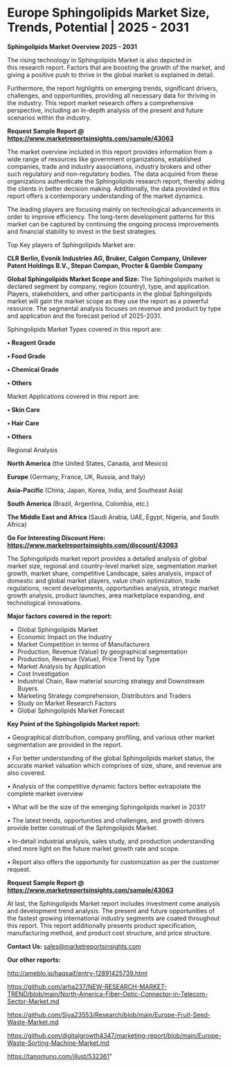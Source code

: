 # Europe Sphingolipids Market Size, Trends, Potential | 2025 - 2031

<Strong> Sphingolipids Market Overview 2025 - 2031</strong>

The rising technology in Sphingolipids Market is also depicted in this research report. Factors that are boosting the growth of the market, and giving a positive push to thrive in the global market is explained in detail.

Furthermore, the report highlights on emerging trends, significant drivers, challenges, and opportunities, providing all necessary data for thriving in the industry. This report market research offers a comprehensive perspective, including an in-depth analysis of the present and future scenarios within the industry.

<strong>Request Sample Report @ <a href=https://www.marketreportsinsights.com/sample/43063>https://www.marketreportsinsights.com/sample/43063</a></strong>

The market overview included in this report provides information from a wide range of resources like government organizations, established companies, trade and industry associations, industry brokers and other such regulatory and non-regulatory bodies. The data acquired from these organizations authenticate the Sphingolipids research report, thereby aiding the clients in better decision making. Additionally, the data provided in this report offers a contemporary understanding of the market dynamics.

The leading players are focusing mainly on technological advancements in order to improve efficiency. The long-term development patterns for this market can be captured by continuing the ongoing process improvements and financial stability to invest in the best strategies.

Top Key players of Sphingolipids Market are:

<strong>CLR Berlin, Evonik Industries AG, Bruker, Calgon Company, Unilever Patent Holdings B.V., Stepan Compan, Procter & Gamble Company</strong>

<strong><b>Global Sphingolipids Market Scope and Size:</b></strong>
The Sphingolipids market is declared segment by company, region (country), type, and application. Players, stakeholders, and other participants in the global Sphingolipids market will gain the market scope as they use the report as a powerful resource. The segmental analysis focuses on revenue and product by type and application and the forecast period of 2025-2031.

Sphingolipids Market Types covered in this report are:

<strong>•  Reagent Grade

•  Food Grade

•  Chemical Grade

•  Others</strong>

Market Applications covered in this report are:

<strong>•  Skin Care

•  Hair Care

•  Others</strong> 

Regional Analysis

<strong>North America</strong> (the United States, Canada, and Mexico)

<strong>Europe</strong> (Germany, France, UK, Russia, and Italy)

<strong>Asia-Pacific</strong> (China, Japan, Korea, India, and Southeast Asia)

<strong>South America</strong> (Brazil, Argentina, Colombia, etc.)

<strong>The Middle East and Africa</strong> (Saudi Arabia, UAE, Egypt, Nigeria, and South Africa)

<strong>Go For Interesting Discount Here: <a href=https://www.marketreportsinsights.com/discount/43063>https://www.marketreportsinsights.com/discount/43063</a></strong>

The Sphingolipids market report provides a detailed analysis of global market size, regional and country-level market size, segmentation market growth, market share, competitive Landscape, sales analysis, impact of domestic and global market players, value chain optimization, trade regulations, recent developments, opportunities analysis, strategic market growth analysis, product launches, area marketplace expanding, and technological innovations.

<strong><b>Major factors covered in the report:</b></strong>
<ul>
  <li>Global Sphingolipids Market </li>
  <li>Economic Impact on the Industry</li>
  <li>Market Competition in terms of Manufacturers</li>
  <li>Production, Revenue (Value) by geographical segmentation</li>
  <li>Production, Revenue (Value), Price Trend by Type</li>
  <li>Market Analysis by Application</li>
  <li>Cost Investigation</li>
  <li>Industrial Chain, Raw material sourcing strategy and Downstream Buyers</li>
  <li>Marketing Strategy comprehension, Distributors and Traders</li>
  <li>Study on Market Research Factors</li>
  <li>Global Sphingolipids Market Forecast</li>
</ul>

<strong><b>Key Point of the Sphingolipids Market report:</b></strong>

• Geographical distribution, company profiling, and various other market segmentation are provided in the report.

• For better understanding of the global Sphingolipids market status, the accurate market valuation which comprises of size, share, and revenue are also covered.

• Analysis of the competitive dynamic factors better extrapolate the complete market overview

• What will be the size of the emerging Sphingolipids market in 2031?

• The latest trends, opportunities and challenges, and growth drivers provide better construal of the Sphingolipids Market.

• In-detail industrial analysis, sales study, and production understanding shed more light on the future market growth rate and scope.

• Report also offers the opportunity for customization as per the customer request.

<strong>Request Sample Report @ <a href=https://www.marketreportsinsights.com/sample/43063>https://www.marketreportsinsights.com/sample/43063</a></strong>

At last, the Sphingolipids Market report includes investment come analysis and development trend analysis. The present and future opportunities of the fastest growing international industry segments are coated throughout this report. This report additionally presents product specification, manufacturing method, and product cost structure, and price structure.

<strong>Contact Us:</strong>
sales@marketreportsinsights.com

<strong>Our other reports:</strong>

<a href=http://ameblo.jp/haqsaif/entry-12891425739.html>http://ameblo.jp/haqsaif/entry-12891425739.html</a>

<a href=https://github.com/arha237/NEW-RESEARCH-MARKET-TREND/blob/main/North-America-Fiber-Optic-Connector-in-Telecom-Sector-Market.md>https://github.com/arha237/NEW-RESEARCH-MARKET-TREND/blob/main/North-America-Fiber-Optic-Connector-in-Telecom-Sector-Market.md</a>

<a href=https://github.com/Siya23553/Research/blob/main/Europe-Fruit-Seed-Waste-Market.md>https://github.com/Siya23553/Research/blob/main/Europe-Fruit-Seed-Waste-Market.md</a>

<a href=https://github.com/digitalgrowth4347/marketing-report/blob/main/Europe-Waste-Sorting-Machine-Market.md>https://github.com/digitalgrowth4347/marketing-report/blob/main/Europe-Waste-Sorting-Machine-Market.md</a>

<a href=https://tanomuno.com/illust/532361>https://tanomuno.com/illust/532361</a>"
